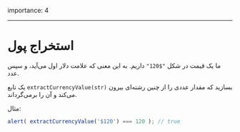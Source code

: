 importance: 4

---

# استخراج پول

ما یک قیمت در شکل `"$120"` داریم. به این معنی که علامت دلار اول می‌آید، و سپس عدد.

یک تابع `extractCurrencyValue(str)` بسازید که مقدار عددی را از چنین رشته‌ای بیرون می‌کند و آن را برمی‌گرداند.

مثال:

```js
alert( extractCurrencyValue('$120') === 120 ); // true
```


